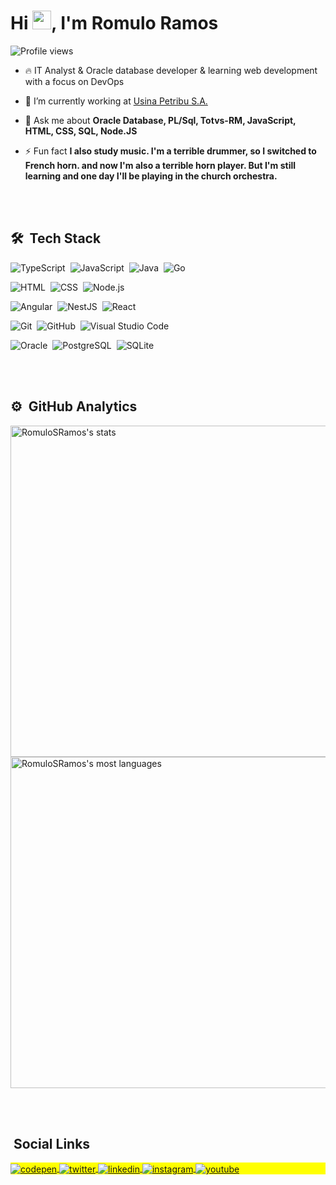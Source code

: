 
<!--<img align="right" height="590em" src="https://raw.githubusercontent.com/gist/maykbrito/618ef18e3bbb7cdfd200f3a4fc1aabc6/raw/201d47c76006c99fe0dc55ea92e76bdca5537f08/githubcard.svg"/> -->
<h1 align="left">Hi <img src="https://raw.githubusercontent.com/kaueMarques/kaueMarques/master/hi.gif" width="30px">, I'm Romulo Ramos</h1>
<p align="left"> <img src="https://komarev.com/ghpvc/?username=RomuloSRamos&color=yellow" alt="Profile views" /> </p>

- 🔥 IT Analyst & Oracle database developer & learning web development with a focus on DevOps

- 🔭 I’m currently working at [Usina Petribu S.A.](https://www.petribusa.com.br)

<!--
- 🌱 I’m currently learning ...

- 👨‍💻 All of my projects are available at [... ](https://github.com/RomuloSRamos/RomuloSRamos) -->

<!-- ▶️ I regularly post videos on [youtube.com/....](https://youtube.com/....)-->

- 💬 Ask me about **Oracle Database, PL/Sql, Totvs-RM, JavaScript, HTML, CSS, SQL, Node.JS**

- ⚡ Fun fact **I also study music.
I'm a terrible drummer, so I switched to French horn. and now I'm also a terrible horn player. But I'm still learning and one day I'll be playing in the church orchestra.**

<br><br>

## 🛠 &nbsp;Tech Stack


![TypeScript](https://img.shields.io/badge/-TypeScript-05122A?style=flat&logo=TypeScript)&nbsp;
![JavaScript](https://img.shields.io/badge/-JavaScript-05122A?style=flat&logo=javascript)&nbsp;
![Java](https://img.shields.io/badge/-Java-05122A?style=flat&logo=Java)&nbsp;
![Go](https://img.shields.io/badge/-Go-05122A?style=flat&logo=Go)&nbsp;

![HTML](https://img.shields.io/badge/-HTML-05122A?style=flat&logo=HTML5)&nbsp;
![CSS](https://img.shields.io/badge/-CSS-05122A?style=flat&logo=CSS3&logoColor=1572B6)&nbsp;
![Node.js](https://img.shields.io/badge/-Node.js-05122A?style=flat&logo=node.js)&nbsp;

![Angular](https://img.shields.io/badge/-Angular-05122A?style=flat&logo=Angular)&nbsp;
![NestJS](https://img.shields.io/badge/-NestJS-05122A?style=flat&logo=NestJS)&nbsp;
![React](https://img.shields.io/badge/-React-05122A?style=flat&logo=react)&nbsp;

![Git](https://img.shields.io/badge/-Git-05122A?style=flat&logo=git)&nbsp;
![GitHub](https://img.shields.io/badge/-GitHub-05122A?style=flat&logo=github)&nbsp;
![Visual Studio Code](https://img.shields.io/badge/-Visual%20Studio%20Code-05122A?style=flat&logo=visual-studio-code&logoColor=007ACC)&nbsp;

![Oracle](https://img.shields.io/badge/-Oracle-05122A?style=flat&logo=oracle)&nbsp;
![PostgreSQL](https://img.shields.io/badge/-PostgreSQL-05122A?style=flat&logo=postgresql)&nbsp;
![SQLite](https://img.shields.io/badge/-SQLite-05122A?style=flat&logo=sqlite)&nbsp;

<br><br>

## ⚙️ &nbsp;GitHub Analytics

<p align="left">
<img width="530em" src="https://github-readme-stats.vercel.app/api?username=RomuloSRamos&show_icons=true&theme=vision-friendly-dark" alt="RomuloSRamos's stats"/>
<img width="530em" src="https://github-readme-stats.vercel.app/api/top-langs/?username=RomuloSRamos&layout=compact&theme=vision-friendly-dark" alt="RomuloSRamos's most languages"/>
</p>

<br><br>

## &nbsp;Social Links

<p align="left" style="background:yellow">
<a href="https://codepen.io/RomuloSRamos" target="_blank">
  <img align="center" src="https://img.shields.io/badge/-RomuloSRamos-05122A?style=flat&logo=codepen" alt="codepen"/>
</a>
<a href="https://twitter.com/RSromuloS" target="_blank">
  <img align="center" src="https://img.shields.io/badge/-RomuloSRamos-05122A?style=flat&logo=twitter" alt="twitter"/>  
</a>
<a href="https://linkedin.com/in/romulo-s-ramos" target="_blank">
  <img align="center" src="https://img.shields.io/badge/-RomuloSRamos-05122A?style=flat&logo=linkedin" alt="linkedin"/>
</a>
<a href="https://instagram.com/RomuloSRamos" target="_blank">
 <img align="center" src="https://img.shields.io/badge/-RomuloSRamos-05122A?style=flat&logo=instagram" alt="instagram"/>
</a>
<a href="https://www.youtube.com/user/RomuloSRamos" target="_blank">
 <img align="center" src="https://img.shields.io/badge/-RomuloSRamos-05122A?style=flat&logo=youtube" alt="youtube"/>
</a>
</p>

<!--
**RomuloSRamos/RomuloSRamos** is a ✨ _special_ ✨ repository because its `README.md` (this file) appears on your GitHub profile.

Here are some ideas to get you started:

- 🔭 I’m currently working on ...
- 🌱 I’m currently learning ...
- 👯 I’m looking to collaborate on ...
- 🤔 I’m looking for help with ...
- 💬 Ask me about ...
- 📫 How to reach me: ...
- 😄 Pronouns: ...
- ⚡ Fun fact: ...
-->
